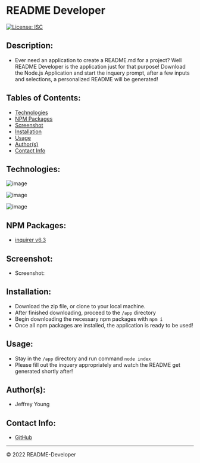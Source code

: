 # README Developer
[![License: ISC](https://img.shields.io/badge/License-ISC-blue.svg)](https://opensource.org/licenses/ISC)

## Description:
* Ever need an application to create a README.md for a project? Well README Developer is the application just for that purpose! Download the Node.js Application and start the inquery prompt, after a few inputs and selections, a personalized README will be generated!

## Tables of Contents:
* [Technologies](#technologies)
* [NPM Packages](#npm-packages)
* [Screenshot](#screenshot)
* [Installation](#installation)
* [Usage](#usage)
* [Author(s)](#authors)
* [Contact Info](#contact-info)

## Technologies:
![image](https://img.shields.io/badge/HTML5-E34F26?style=for-the-badge&logo=html5&logoColor=white)

![image](https://img.shields.io/badge/JavaScript-323330?style=for-the-badge&logo=javascript&logoColor=F7DF1E)

![image](https://img.shields.io/badge/Node.js-339933?style=for-the-badge&logo=nodedotjs&logoColor=white) 

## NPM Packages:

* [inquirer v6.3](https://www.npmjs.com/package/inquirer)

## Screenshot:


* Screenshot:




## Installation:
* Download the zip file, or clone to your local machine.
* After finished downloading, proceed to the `/app` directory
* Begin downloading the necessary npm packages with `npm i`
* Once all npm packages are installed, the application is ready to be used!


## Usage:
* Stay in the `/app` directory and run command `node index`
* Please fill out the inquery appropriately and watch the README get generated shortly after!

## Author(s):
* Jeffrey Young

## Contact Info:
* [GitHub](https://github.com/jeffymiyoung)

---
© 2022 README-Developer